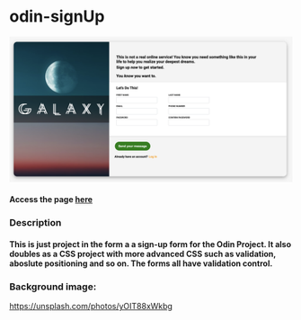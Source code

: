 # odin-signUp

<img src="signUp_img.png" alt="drawing" width="800"/>

#### Access the page [here](https://benjamin-albarzendji.github.io/odin-signUp/)

### Description
#### This is just project in the form a a sign-up form for the Odin Project. It also doubles as a CSS project with more advanced CSS such as validation, aboslute positioning and so on. The forms all have validation control. 


### Background image:
https://unsplash.com/photos/yOIT88xWkbg
